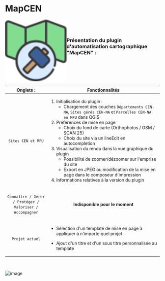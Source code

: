 # MapCEN

<img align = "left" src= https://raw.githubusercontent.com/CEN-Nouvelle-Aquitaine/map_cen/main/icon.png width = "200">

<br><br>

### Présentation du plugin d'automatisation cartographique "MapCEN" :

<br><br><br><br>


Onglets :|  Fonctionnalités | 
:---: | --- | 
<br> `Sites CEN et MFU` <br> <br> |<ol><li>Initialisation du plugin : <ul><li>Chargement des couches `Départements CEN-NA`, `Sites gérés CEN-NA` et `Parcelles CEN-NA en MFU` dans QGIS </li></ul></li> <li> Préférences de mise en page <ul><li>Choix du fond de carte (Orthophotos / OSM / SCAN 25) </li> <li> Choix du site via un lineEdit en autocompletion </li></ul></li> <li> Visualisation du rendu dans la vue graphique du plugin <ul><li> Possibilité de zoomer/dézoomer sur l'emprise du site </li> <li> Export en JPEG ou modification de la mise en page dans le composeur d'impression </li></ul></li> <li> Informations relatives à la version du plugin | 
<br> `Connaître / Gérer / Protéger /` <br> `Valoriser / Accompagner`<br> <br> | <p align="center">**Indisponible pour le moment**</p> | 
<br> `Projet actuel`<br> <br> | <ul><li>Sélection d'un template de mise en page à appliquer à n'importe quel projet </li></ul> <ul><li>Ajout d'un titre et d'un sous titre personnalisée au template | 

  
  <br>


  
![image](https://user-images.githubusercontent.com/103043914/197794550-3a31c75d-4c3b-44fc-84a0-3ce19a7ead15.png)

